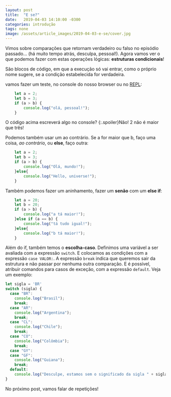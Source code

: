 ```yaml
---
layout: post
title:  "E se?"
date:   2019-04-03 14:10:00 -0300
categories: introdução
tags: none
image: /assets/article_images/2019-04-03-e-se/cover.jpg
---
```


Vimos sobre comparações que retornam verdadeiro ou falso no episódio passado... (há muito tempo atrás, desculpa, pessoal!). Agora vamos ver o que podemos fazer com estas operações lógicas: **estruturas condicionais**!

São blocos de código, em que a execução só vai entrar, como o próprio nome sugere, se a condição estabelecida for verdadeira.

vamos fazer um teste, no console do nosso browser ou no [REPL](http://repl.it/languages/javascript): 

```javascript
    let a = 2;
    let b = 3;
    if (a > b) {
        console.log("olá, pessoal!");
    }
```

O código acima escreverá algo no console?
{:.spoiler}Não! 2 não é maior que três!

Podemos também usar um ao contrário. Se a for maior que b, faço uma coisa, *ao contrário*, ou **else**, faço outra:

```javascript
    let a = 2;
    let b = 3;
    if (a > b) {
        console.log("Olá, mundo!");
    }else{
        console.log("Hello, universe!");
    }
```

Também podemos fazer um aninhamento, fazer um **senão** com um **else if**:

```javascript
    let a = 20;
    let b = 20;
    if (a > b) {
        console.log("a tá maior!");
    }else if (a == b) {
        console.log("tá tudo igual!");
    }else{
        console.log("b tá maior!");
    }
```

Além do if, também temos o **escolha-caso**. Definimos uma variável a ser avaliada com a expressão `switch`. E colocamos as condições com a expressão `case VALOR:`. A expressão `break` indica que queremos sair da estrutura e não passar por nenhuma outra comparação. E é possível, atribuir comandos para casos de exceção, com a expressão `default`. Veja um exemplo:

```javascript
let sigla = 'BR'
switch (sigla) {
  case "BR":
    console.log("Brasil");
    break;
  case "AR":
    console.log("Argentina");
    break;
  case "CL":
    console.log("Chile");
    break;
  case "CO":
    console.log("Colômbia");
    break;
  case "GY":
  case "GF":
    console.log("Guiana");
    break;
  default:
    console.log("Desculpe, estamos sem o significado da sigla " + sigla + ".");
}
```

No próximo post, vamos falar de repetições!